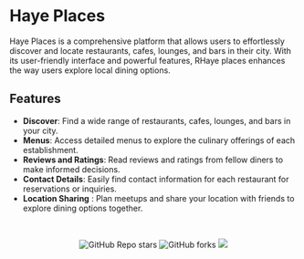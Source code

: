 # Haye Places
Haye Places is a comprehensive platform that allows users to effortlessly discover and locate restaurants, cafes, lounges, and bars in their city. With its user-friendly interface and powerful features, RHaye places enhances the way users explore local dining options.

## Features
- **Discover**: Find a wide range of restaurants, cafes, lounges, and bars in your city.
- **Menus**: Access detailed menus to explore the culinary offerings of each establishment.
- **Reviews and Ratings**: Read reviews and ratings from fellow diners to make informed decisions.
- **Contact Details**: Easily find contact information for each restaurant for reservations or inquiries.
- **Location Sharing** : Plan meetups and share your location with friends to explore dining options together.

&nbsp;&nbsp;
&nbsp;&nbsp;
&nbsp;&nbsp;

<center>

![GitHub Repo stars](https://img.shields.io/github/stars/me-key-0/Haye_Places)
![GitHub forks](https://img.shields.io/github/forks/me-key-0/Haye_Places)
![](https://img.shields.io/github/contributors/me-key-0/Haye_Places?color=blue)</center>
